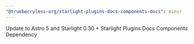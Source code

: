 ```yaml
---
"@trueberryless-org/starlight-plugins-docs-components-docs": minor
---
```


Update to Astro 5 and Starlight 0.30 + Starlight Plugins Docs Components Dependency
